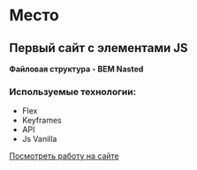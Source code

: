 # Место
## Первый сайт с элементами JS

**Файловая структура - BEM Nasted**

### Используемые технологии:

* Flex 
* Keyframes
* API
* Js Vanilla

[Посмотреть работу на сайте](https://andreylyulekin.github.io/mesto/)